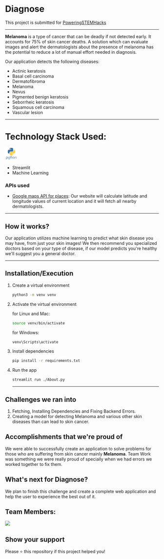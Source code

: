 # Diagnose

This project is submitted for [PoweringSTEMHacks](https://poweringstemhacks.devpost.com/)

---

**Melanoma** is a type of cancer that can be deadly if not detected early. It accounts for 75% of skin cancer deaths. A solution which can evaluate images and alert the dermatologists about the presence of melanoma has the potential to reduce a lot of manual effort needed in diagnosis.

Our application detects the following diseases:
- Actinic keratosis
- Basal cell carcinoma
- Dermatofibroma
- Melanoma
- Nevus
- Pigmented benign keratosis
- Seborrheic keratosis
- Squamous cell carcinoma
- Vascular lesion

---

# Technology Stack Used:

<a href="#" target="_blank" rel="noreferrer"> <img src="https://raw.githubusercontent.com/devicons/devicon/master/icons/python/python-original-wordmark.svg" alt="html5" width="40" height="40"/> </a>

- Streamlit
- Machine Learning

### APIs used

- [Google maps API for places](https://maps.googleapis.com): Our website will calculate latitude and longitude values of current location and it will fetch all nearby 
dermatologists.

---

## How it works?

Our application utilizes machine learning to predict what skin disease you may have, from just your skin images!
We then recommend you specialized doctors based on your type of disease, if our model predicts you're healthy we'll 
suggest you a general doctor.

---

## Installation/Execution

1. Create a virtual environment

    ```bash
    python3 -m venv venv
    ```

2. Activate the virtual environment

    for Linux and Mac:

    ```bash
    source venv/bin/activate
    ```

    for Windows:

    ```bash
    venv\Scripts\activate
    ```

3. Install dependencies

    ```bash
    pip install -r requirements.txt
    ```

4. Run the app

    ```bash
    streamlit run ./About.py
    ```
    
    ---
    
## Challenges we ran into 
1. Fetching, Installing Dependencies and Fixing Backend Errors.
2. Creating a model for detecting Melanoma and various other skin diseases than can lead to skin cancer.

## Accomplishments that we're proud of 
We were able to successfully create an application to solve problems for those who are suffering from skin cancer mainly **Melanoma**. Team Work was something we were really proud of specially when we had errors we worked together to fix them.

## What's next for Diagnose?
We plan to finish this challenge and create a complete web application and help the user to experience the best out of it.

## Team Members:
<a href="https://github.com/coder12git/PoweringSTEMHacks/graphs/contributors">
  <img src="https://contrib.rocks/image?repo=coder12git/PoweringSTEMHacks"/>
</a>


## Show your support

Please ⭐ this repository if this project helped you!
